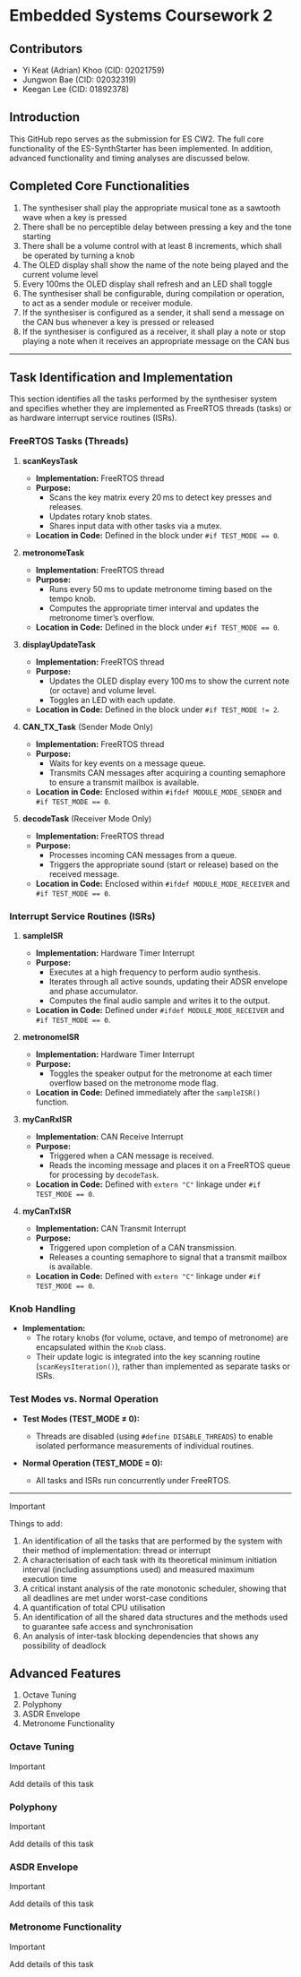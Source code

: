 # Embedded Systems Coursework 2

## Contributors
- Yi Keat (Adrian) Khoo (CID: 02021759)
- Jungwon Bae (CID: 02032319)
- Keegan Lee (CID: 01892378)

## Introduction
This GitHub repo serves as the submission for ES CW2. The full core functionality of the ES-SynthStarter has been implemented. In addition, advanced functionality and timing analyses are discussed below.

## Completed Core Functionalities
1. The synthesiser shall play the appropriate musical tone as a sawtooth wave when a key is pressed 
2. There shall be no perceptible delay between pressing a key and the tone starting 
3. There shall be a volume control with at least 8 increments, which shall be operated by turning a knob 
4. The OLED display shall show the name of the note being played and the current volume level
5. Every 100ms the OLED display shall refresh and an LED shall toggle
6. The synthesiser shall be configurable, during compilation or operation, to act as a sender module or receiver module.
7. If the synthesiser is configured as a sender, it shall send a message on the CAN bus whenever a key is pressed or released
8. If the synthesiser is configured as a receiver, it shall play a note or stop playing a note when it receives an appropriate message on the CAN bus

---

## Task Identification and Implementation

This section identifies all the tasks performed by the synthesiser system and specifies whether they are implemented as FreeRTOS threads (tasks) or as hardware interrupt service routines (ISRs).

### FreeRTOS Tasks (Threads)

1. **scanKeysTask**  
   - **Implementation:** FreeRTOS thread  
   - **Purpose:**  
     - Scans the key matrix every 20 ms to detect key presses and releases.  
     - Updates rotary knob states.  
     - Shares input data with other tasks via a mutex.
   - **Location in Code:** Defined in the block under `#if TEST_MODE == 0`.

2. **metronomeTask**  
   - **Implementation:** FreeRTOS thread  
   - **Purpose:**  
     - Runs every 50 ms to update metronome timing based on the tempo knob.  
     - Computes the appropriate timer interval and updates the metronome timer’s overflow.
   - **Location in Code:** Defined in the block under `#if TEST_MODE == 0`.

3. **displayUpdateTask**  
   - **Implementation:** FreeRTOS thread  
   - **Purpose:**  
     - Updates the OLED display every 100 ms to show the current note (or octave) and volume level.  
     - Toggles an LED with each update.
   - **Location in Code:** Defined in the block under `#if TEST_MODE != 2`.

4. **CAN_TX_Task** (Sender Mode Only)  
   - **Implementation:** FreeRTOS thread  
   - **Purpose:**  
     - Waits for key events on a message queue.  
     - Transmits CAN messages after acquiring a counting semaphore to ensure a transmit mailbox is available.
   - **Location in Code:** Enclosed within `#ifdef MODULE_MODE_SENDER` and `#if TEST_MODE == 0`.

5. **decodeTask** (Receiver Mode Only)  
   - **Implementation:** FreeRTOS thread  
   - **Purpose:**  
     - Processes incoming CAN messages from a queue.  
     - Triggers the appropriate sound (start or release) based on the received message.
   - **Location in Code:** Enclosed within `#ifdef MODULE_MODE_RECEIVER` and `#if TEST_MODE == 0`.

### Interrupt Service Routines (ISRs)

1. **sampleISR**  
   - **Implementation:** Hardware Timer Interrupt  
   - **Purpose:**  
     - Executes at a high frequency to perform audio synthesis.  
     - Iterates through all active sounds, updating their ADSR envelope and phase accumulator.  
     - Computes the final audio sample and writes it to the output.
   - **Location in Code:** Defined under `#ifdef MODULE_MODE_RECEIVER` and `#if TEST_MODE == 0`.

2. **metronomeISR**  
   - **Implementation:** Hardware Timer Interrupt  
   - **Purpose:**  
     - Toggles the speaker output for the metronome at each timer overflow based on the metronome mode flag.
   - **Location in Code:** Defined immediately after the `sampleISR()` function.

3. **myCanRxISR**  
   - **Implementation:** CAN Receive Interrupt  
   - **Purpose:**  
     - Triggered when a CAN message is received.  
     - Reads the incoming message and places it on a FreeRTOS queue for processing by `decodeTask`.
   - **Location in Code:** Defined with `extern "C"` linkage under `#if TEST_MODE == 0`.

4. **myCanTxISR**  
   - **Implementation:** CAN Transmit Interrupt  
   - **Purpose:**  
     - Triggered upon completion of a CAN transmission.  
     - Releases a counting semaphore to signal that a transmit mailbox is available.
   - **Location in Code:** Defined with `extern "C"` linkage under `#if TEST_MODE == 0`.

### Knob Handling

- **Implementation:**  
  - The rotary knobs (for volume, octave, and tempo of metronome) are encapsulated within the `Knob` class.  
  - Their update logic is integrated into the key scanning routine (`scanKeysIteration()`), rather than implemented as separate tasks or ISRs.

### Test Modes vs. Normal Operation

- **Test Modes (TEST_MODE ≠ 0):**  
  - Threads are disabled (using `#define DISABLE_THREADS`) to enable isolated performance measurements of individual routines.
  
- **Normal Operation (TEST_MODE = 0):**  
  - All tasks and ISRs run concurrently under FreeRTOS.

---

>[!IMPORTANT]
>Things to add:
>1. An identification of all the tasks that are performed by the system with their method of implementation: thread or interrupt
>2. A characterisation of each task with its theoretical minimum initiation interval (including assumptions used) and measured maximum execution time
>3. A critical instant analysis of the rate monotonic scheduler, showing that all deadlines are met under worst-case conditions
>4. A quantification of total CPU utilisation
>5. An identification of all the shared data structures and the methods used to guarantee safe access and synchronisation
>6. An analysis of inter-task blocking dependencies that shows any possibility of deadlock

## Advanced Features
1. Octave Tuning
2. Polyphony
3. ASDR Envelope
4. Metronome Functionality

### Octave Tuning
>[!IMPORTANT]
>Add details of this task

### Polyphony
>[!IMPORTANT]
>Add details of this task

### ASDR Envelope
>[!IMPORTANT]
>Add details of this task

### Metronome Functionality
>[!IMPORTANT]
>Add details of this task
